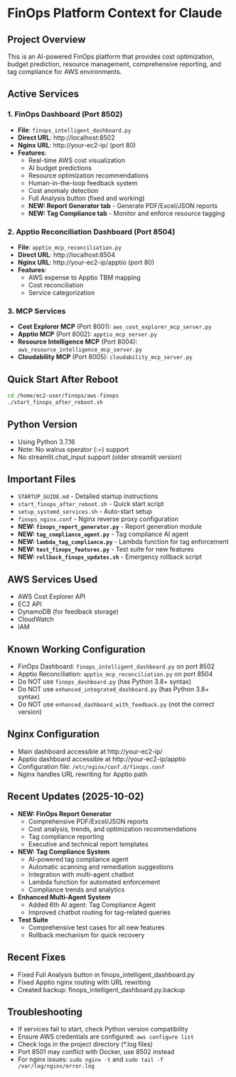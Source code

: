 # FinOps Platform Context for Claude

## Project Overview
This is an AI-powered FinOps platform that provides cost optimization, budget prediction, resource management, comprehensive reporting, and tag compliance for AWS environments.

## Active Services

### 1. FinOps Dashboard (Port 8502)
- **File**: `finops_intelligent_dashboard.py`
- **Direct URL**: http://localhost:8502
- **Nginx URL**: http://your-ec2-ip/ (port 80)
- **Features**: 
  - Real-time AWS cost visualization
  - AI budget predictions
  - Resource optimization recommendations
  - Human-in-the-loop feedback system
  - Cost anomaly detection
  - Full Analysis button (fixed and working)
  - **NEW: Report Generator tab** - Generate PDF/Excel/JSON reports
  - **NEW: Tag Compliance tab** - Monitor and enforce resource tagging

### 2. Apptio Reconciliation Dashboard (Port 8504)
- **File**: `apptio_mcp_reconciliation.py`
- **Direct URL**: http://localhost:8504
- **Nginx URL**: http://your-ec2-ip/apptio (port 80)
- **Features**:
  - AWS expense to Apptio TBM mapping
  - Cost reconciliation
  - Service categorization

### 3. MCP Services
- **Cost Explorer MCP** (Port 8001): `aws_cost_explorer_mcp_server.py`
- **Apptio MCP** (Port 8002): `apptio_mcp_server.py`
- **Resource Intelligence MCP** (Port 8004): `aws_resource_intelligence_mcp_server.py`
- **Cloudability MCP** (Port 8005): `cloudability_mcp_server.py`

## Quick Start After Reboot

```bash
cd /home/ec2-user/finops/aws-finops
./start_finops_after_reboot.sh
```

## Python Version
- Using Python 3.7.16
- Note: No walrus operator (:=) support
- No streamlit.chat_input support (older streamlit version)

## Important Files
- `STARTUP_GUIDE.md` - Detailed startup instructions
- `start_finops_after_reboot.sh` - Quick start script
- `setup_systemd_services.sh` - Auto-start setup
- `finops_nginx.conf` - Nginx reverse proxy configuration
- **NEW: `finops_report_generator.py`** - Report generation module
- **NEW: `tag_compliance_agent.py`** - Tag compliance AI agent
- **NEW: `lambda_tag_compliance.py`** - Lambda function for tag enforcement
- **NEW: `test_finops_features.py`** - Test suite for new features
- **NEW: `rollback_finops_updates.sh`** - Emergency rollback script

## AWS Services Used
- AWS Cost Explorer API
- EC2 API
- DynamoDB (for feedback storage)
- CloudWatch
- IAM

## Known Working Configuration
- FinOps Dashboard: `finops_intelligent_dashboard.py` on port 8502
- Apptio Reconciliation: `apptio_mcp_reconciliation.py` on port 8504
- Do NOT use `finops_dashboard.py` (has Python 3.8+ syntax)
- Do NOT use `enhanced_integrated_dashboard.py` (has Python 3.8+ syntax)
- Do NOT use `enhanced_dashboard_with_feedback.py` (not the correct version)

## Nginx Configuration
- Main dashboard accessible at http://your-ec2-ip/
- Apptio dashboard accessible at http://your-ec2-ip/apptio
- Configuration file: `/etc/nginx/conf.d/finops.conf`
- Nginx handles URL rewriting for Apptio path

## Recent Updates (2025-10-02)
- **NEW: FinOps Report Generator**
  - Comprehensive PDF/Excel/JSON reports
  - Cost analysis, trends, and optimization recommendations
  - Tag compliance reporting
  - Executive and technical report templates
- **NEW: Tag Compliance System**
  - AI-powered tag compliance agent
  - Automatic scanning and remediation suggestions
  - Integration with multi-agent chatbot
  - Lambda function for automated enforcement
  - Compliance trends and analytics
- **Enhanced Multi-Agent System**
  - Added 6th AI agent: Tag Compliance Agent
  - Improved chatbot routing for tag-related queries
- **Test Suite**
  - Comprehensive test cases for all new features
  - Rollback mechanism for quick recovery

## Recent Fixes
- Fixed Full Analysis button in finops_intelligent_dashboard.py
- Fixed Apptio nginx routing with URL rewriting
- Created backup: finops_intelligent_dashboard.py.backup

## Troubleshooting
- If services fail to start, check Python version compatibility
- Ensure AWS credentials are configured: `aws configure list`
- Check logs in the project directory (*.log files)
- Port 8501 may conflict with Docker, use 8502 instead
- For nginx issues: `sudo nginx -t` and `sudo tail -f /var/log/nginx/error.log`